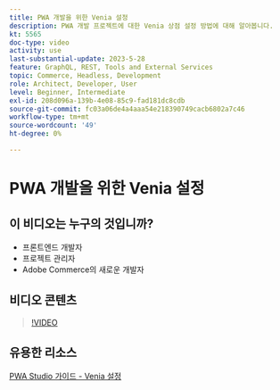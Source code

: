 ```yaml
---
title: PWA 개발을 위한 Venia 설정
description: PWA 개발 프로젝트에 대한 Venia 상점 설정 방법에 대해 알아봅니다.
kt: 5565
doc-type: video
activity: use
last-substantial-update: 2023-5-28
feature: GraphQL, REST, Tools and External Services
topic: Commerce, Headless, Development
role: Architect, Developer, User
level: Beginner, Intermediate
exl-id: 208d096a-139b-4e08-85c9-fad181dc8cdb
source-git-commit: fc03a06de4a4aaa54e218390749cacb6802a7c46
workflow-type: tm+mt
source-wordcount: '49'
ht-degree: 0%

---
```


# PWA 개발을 위한 Venia 설정

## 이 비디오는 누구의 것입니까?

- 프론트엔드 개발자
- 프로젝트 관리자
- Adobe Commerce의 새로운 개발자

## 비디오 콘텐츠

>[!VIDEO](https://video.tv.adobe.com/v/3430957?quality=12&learn=on&captions=kor)

## 유용한 리소스

[PWA Studio 가이드 - Venia 설정](https://developer.adobe.com/commerce/pwa-studio/tutorials/setup-storefront/)

